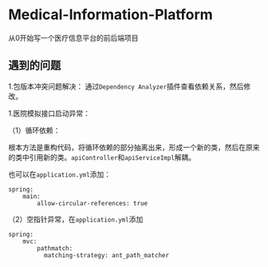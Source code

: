 # Medical-Information-Platform


从0开始写一个医疗信息平台的前后端项目
## 遇到的问题

1.包版本冲突问题解决： 通过```Dependency Analyzer```插件查看依赖关系，然后修改。

1.医院模拟接口启动异常：

（1）循环依赖：

根本方法是重构代码，将循环依赖的部分抽离出来，形成一个新的类，然后在原来的类中引用新的类。```apiController```和```apiServiceImpl```解耦。

也可以在```application.yml```添加：
```
spring:
    main:
        allow-circular-references: true
```

（2）空指针异常，在```application.yml```添加
```
spring:
    mvc:
        pathmatch:
          matching-strategy: ant_path_matcher
```


